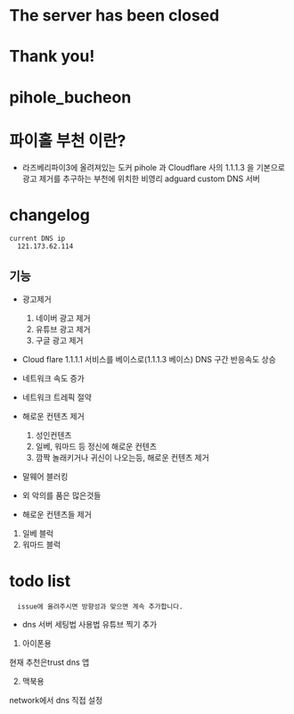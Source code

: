 # The server has been closed
# Thank you!



# pihole_bucheon
# 파이홀 부천 이란?
  - 라즈베리파이3에 올려져있는 도커 pihole 과 Cloudflare 사의 1.1.1.3 을 기본으로 광고 제거를 추구하는 부천에 위치한 비영리 adguard custom DNS 서버


# changelog

```
current DNS ip
  121.173.62.114
```

## 기능
  - 광고제거
    1. 네이버 광고 제거
    2. 유튜브 광고 제거
    3. 구글 광고 제거

  - Cloud flare 1.1.1.1 서비스를 베이스로(1.1.1.3 베이스) DNS 구간 반응속도 상승

  - 네트워크 속도 증가
  - 네트워크 트레픽 절약

  - 해로운 컨텐츠 제거
    1. 성인컨텐츠
    2. 일베, 워마드 등 정신에 해로운 컨텐츠
    3. 깜짝 놀래키거나 귀신이 나오는등, 해로운 컨텐츠 제거

  - 말웨어 블러킹

  - 외 악의를 품은 많은것들


 - 해로운 컨텐츠들 제거
  1. 일베 블럭
  2. 워마드 블럭

# todo list


```
  issue에 올려주시면 방향성과 맞으면 계속 추가합니다.
```

 - dns 서버 세팅법 사용법 유튜브 찍기 추가
 
  1. 아이폰용
  
  현재 추천은trust dns 앱
  
  2. 맥북용
  
  network에서 dns 직접 설정
